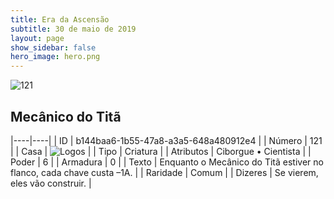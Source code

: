 ```yaml
---
title: Era da Ascensão
subtitle: 30 de maio de 2019
layout: page
show_sidebar: false
hero_image: hero.png
---
```


![121](https://cdn.keyforgegame.com/media/card_front/pt/435_121_7XJHXXJCCRVG_pt.png)

## Mecânico do Titã

|----|----|
| ID | b144baa6-1b55-47a8-a3a5-648a480912e4 |
| Número | 121 |
| Casa | ![Logos](https://archonarcana.com/images/thumb/c/ce/Logos.png/22px-Logos.png "Logos") |
| Tipo | Criatura |
| Atributos | Ciborgue • Cientista |
| Poder | 6 |
| Armadura | 0 |
| Texto | Enquanto o Mecânico do Titã estiver no flanco, cada chave custa –1A. |
| Raridade | Comum |
| Dizeres | Se vierem, eles vão construir. |
